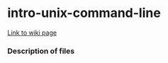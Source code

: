 # intro-unix-command-line
[Link to wiki page](https://github.com/gladstone-institutes/Bioinformatics-Workshops/wiki/Introduction-to-UNIX-Command-Line)

### Description of files